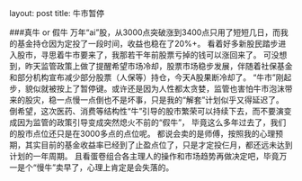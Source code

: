 layout: post
title: 牛市暂停

###真牛 or 假牛
万年“ai”股，从3000点突破涨到3400点只用了短短几日，而我的基金持仓因为定投了一段时间，收益也稳在了20%+。
看着好多新股民踏步进入股市，寻思着牛市要来了，我那若干年前股票亏掉的钱可以涨回来了。
可没想到，昨天监管政策上做了提醒希望市场冷却，股票市场稳步发展，伴随着社保基金和部分机构宣布减少部分股票（人保等）持仓，今天A股果断冷却了。
“牛市”刚起步，貌似就被按上了暂停键。或许还是因为人性都太贪婪，监管也害怕牛市泡沫带来的股灾，稳一点慢一点倒也不是坏事，只是我的“解套”计划似乎又得延迟了。
倒希望，这次医药、消费等结构性“牛”引导的股市繁荣可以持续下去，而不要演变成因为监管的政策引导变成突然熄火不前的“假牛”，
毕竟这么多年过去了，我们的股市点位还只是在3000多点的点位呢。
都说会卖的是师傅，按照我的心理预期，其实目前的基金收益率已经到了止盈点位了，只是才定投仨月，都还远未达到计划的一年周期。
且看蛋卷组合各主理人的操作和市场趋势再做决定吧，毕竟万一是个“慢牛”卖早了，心理上肯定是会失落的。

